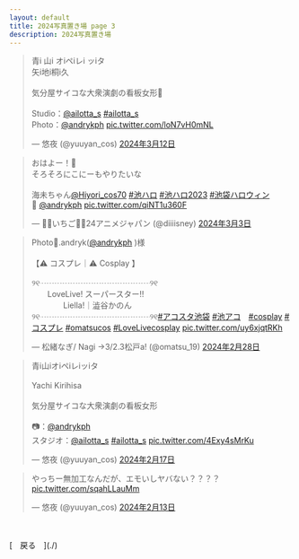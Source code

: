 ```yaml
---
layout: default
title: 2024写真置き場 page 3
description: 2024写真置き場
---
```


<script async src="https://platform.twitter.com/widgets.js" charset="utf-8"></script>

<blockquote class="twitter-tweet" data-lang="ja" data-dnt="true" data-theme="dark"><p lang="ja" dir="ltr">青i 山i オiペiレi ッiタ<br>矢i地i桐i久 <br><br>気分屋サイコな大衆演劇の看板女形💜<br><br>Studio：<a href="https://twitter.com/ailotta_s?ref_src=twsrc%5Etfw">@ailotta_s</a> <a href="https://twitter.com/hashtag/ailotta_s?src=hash&amp;ref_src=twsrc%5Etfw">#ailotta_s</a><br>Photo：<a href="https://twitter.com/andrykph?ref_src=twsrc%5Etfw">@andrykph</a> <a href="https://t.co/loN7vH0mNL">pic.twitter.com/loN7vH0mNL</a></p>&mdash; 悠夜 (@yuuyan_cos) <a href="https://twitter.com/yuuyan_cos/status/1767523781663412657?ref_src=twsrc%5Etfw">2024年3月12日</a></blockquote>

<blockquote class="twitter-tweet" data-lang="ja" data-dnt="true" data-theme="dark"><p lang="ja" dir="ltr">おはよー！🍓<br>そろそろにこにーもやりたいな<br><br>海未ちゃん<a href="https://twitter.com/Hiyori_cos70?ref_src=twsrc%5Etfw">@Hiyori_cos70</a> <a href="https://twitter.com/hashtag/%E6%B1%A0%E3%83%8F%E3%83%AD?src=hash&amp;ref_src=twsrc%5Etfw">#池ハロ</a> <a href="https://twitter.com/hashtag/%E6%B1%A0%E3%83%8F%E3%83%AD2023?src=hash&amp;ref_src=twsrc%5Etfw">#池ハロ2023</a> <a href="https://twitter.com/hashtag/%E6%B1%A0%E8%A2%8B%E3%83%8F%E3%83%AD%E3%82%A6%E3%82%A3%E3%83%B3?src=hash&amp;ref_src=twsrc%5Etfw">#池袋ハロウィン</a> <br>📸 <a href="https://twitter.com/andrykph?ref_src=twsrc%5Etfw">@andrykph</a> <a href="https://t.co/qiNT1u360F">pic.twitter.com/qiNT1u360F</a></p>&mdash; 🐹🍓いちご🐇🍓24アニメジャパン (@diiiisney) <a href="https://twitter.com/diiiisney/status/1764417972079149557?ref_src=twsrc%5Etfw">2024年3月3日</a></blockquote>

<blockquote class="twitter-tweet" data-lang="ja" data-dnt="true" data-theme="dark"><p lang="ja" dir="ltr">Photo📸.andryk(<a href="https://twitter.com/andrykph?ref_src=twsrc%5Etfw">@andrykph</a> )様<br><br>【⚠︎ コスプレ｜⚠︎ Cosplay 】<br><br>୨୧┈┈┈┈┈┈┈┈┈┈┈┈┈┈୨୧<br>　　LoveLive! スーパースター!!<br>　　　　Liella!｜澁谷かのん<br>୨୧┈┈┈┈┈┈┈┈┈┈┈┈┈┈୨୧<a href="https://twitter.com/hashtag/%E3%82%A2%E3%82%B3%E3%82%B9%E3%82%BF%E6%B1%A0%E8%A2%8B?src=hash&amp;ref_src=twsrc%5Etfw">#アコスタ池袋</a> <a href="https://twitter.com/hashtag/%E6%B1%A0%E3%82%A2%E3%82%B3?src=hash&amp;ref_src=twsrc%5Etfw">#池アコ</a>　<a href="https://twitter.com/hashtag/cosplay?src=hash&amp;ref_src=twsrc%5Etfw">#cosplay</a> <a href="https://twitter.com/hashtag/%E3%82%B3%E3%82%B9%E3%83%97%E3%83%AC?src=hash&amp;ref_src=twsrc%5Etfw">#コスプレ</a> <a href="https://twitter.com/hashtag/omatsucos?src=hash&amp;ref_src=twsrc%5Etfw">#omatsucos</a> <a href="https://twitter.com/hashtag/LoveLivecosplay?src=hash&amp;ref_src=twsrc%5Etfw">#LoveLivecosplay</a> <a href="https://t.co/uy6xjqtRKh">pic.twitter.com/uy6xjqtRKh</a></p>&mdash; 松緒なぎ/ Nagi →3/2.3松戸a! (@omatsu_19) <a href="https://twitter.com/omatsu_19/status/1762792471137050850?ref_src=twsrc%5Etfw">2024年2月28日</a></blockquote>

<blockquote class="twitter-tweet" data-lang="ja" data-dnt="true" data-theme="dark"><p lang="ja" dir="ltr">青i山iオiペiレiッiタ<br><br>Yachi Kirihisa<br><br>気分屋サイコな大衆演劇の看板女形<br><br>📷：<a href="https://twitter.com/andrykph?ref_src=twsrc%5Etfw">@andrykph</a> <br>スタジオ：<a href="https://twitter.com/ailotta_s?ref_src=twsrc%5Etfw">@ailotta_s</a> <a href="https://twitter.com/hashtag/ailotta_s?src=hash&amp;ref_src=twsrc%5Etfw">#ailotta_s</a> <a href="https://t.co/4Exy4sMrKu">pic.twitter.com/4Exy4sMrKu</a></p>&mdash; 悠夜 (@yuuyan_cos) <a href="https://twitter.com/yuuyan_cos/status/1758864174984413335?ref_src=twsrc%5Etfw">2024年2月17日</a></blockquote>

<blockquote class="twitter-tweet" data-lang="ja" data-dnt="true" data-theme="dark"><p lang="ja" dir="ltr">やっちー無加工なんだが、エモいしヤバない？？？？ <a href="https://t.co/sqahLLauMm">pic.twitter.com/sqahLLauMm</a></p>&mdash; 悠夜 (@yuuyan_cos) <a href="https://twitter.com/yuuyan_cos/status/1757406073214963998?ref_src=twsrc%5Etfw">2024年2月13日</a></blockquote>

<br>
<br>
[&emsp;戻る&emsp;](./)
